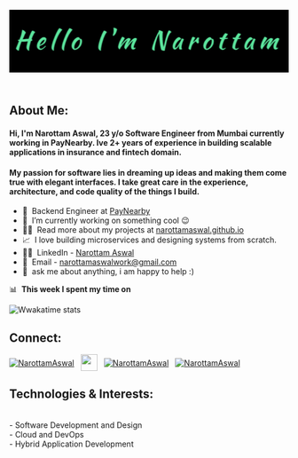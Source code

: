 <img align="center" src="https://raw.githubusercontent.com/narottamaswal/narottamaswal.github.io/main/images/sss.png" alt="NarottamAswal" /></a>&nbsp;&nbsp;
# <h2 align="left">About Me:</h2>

#### Hi, I'm Narottam Aswal, 23 y/o Software Engineer from Mumbai currently working in PayNearby. Ive 2+ years of experience in building scalable applications in insurance and fintech domain.
#### My passion for software lies in dreaming up ideas and making them come true with elegant interfaces. I take great care in the experience, architecture, and code quality of the things I build.

- 💼 &nbsp;Backend Engineer at [PayNearby](https://paynearby.in/)
- 🔭 &nbsp;I’m currently working on something cool :wink:
- 👨‍💻 &nbsp;Read more about my projects at [narottamaswal.github.io](https://narottamaswal.github.io)
- 📈 &nbsp;I love building microservices and designing systems from scratch.
- 🙋‍♀️ &nbsp;LinkedIn - <a href="https://www.linkedin.com/in/narottamaswal/">Narottam Aswal</a>
- 💼 &nbsp;Email - [narottamaswalwork@gmail.com](mailto:narottamaswalwork@gmail.com)
- 💬 &nbsp;ask me about anything, i am happy to help :)


📊 &nbsp;**This week I spent my time on**

![Wwakatime stats](https://github-readme-stats-taupe-two.vercel.app/api/wakatime?username=narottamaswal&hide_title=true&hide_border=true&langs_count=5&bg_color=00000000&text_color=777)
  
<h2 align="left">Connect:</h2>
<p align="left">
<a href="https://linkedin.com/in/narottamaswal" target="blank"><img align="center" src="https://raw.githubusercontent.com/rahuldkjain/github-profile-readme-generator/master/src/images/icons/Social/linked-in-alt.svg" alt="NarottamAswal" height="30" width="40" /></a>&nbsp;&nbsp;
  <a href="https://www.hackerrank.com/narottam98678" target="blank"><img align="center" src="https://upload.wikimedia.org/wikipedia/commons/4/40/HackerRank_Icon-1000px.png" height="30" width="30" /></a>&nbsp;&nbsp;
  <a href="https://leetcode.com/narottam12/" target="blank"><img align="center" src="https://upload.wikimedia.org/wikipedia/commons/1/19/LeetCode_logo_black.png" alt="NarottamAswal" height="30" width="40" /></a>&nbsp;&nbsp;
  <a href="https://twitter.com/wolfstorm_01" target="blank"><img align="center" src="https://raw.githubusercontent.com/rahuldkjain/github-profile-readme-generator/master/src/images/icons/Social/twitter.svg" alt="NarottamAswal" height="30" width="40" /></a>
 


<h2 align="left">Technologies & Interests:</h2>
</br>
- Software Development and Design
</br>
- Cloud and DevOps
</br>
- Hybrid Application Development


